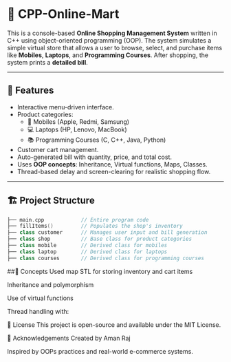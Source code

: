# 🛒 CPP-Online-Mart
This is a console-based **Online Shopping Management System** written in C++ using object-oriented programming (OOP). The system simulates a simple virtual store that allows a user to browse, select, and purchase items like **Mobiles**, **Laptops**, and **Programming Courses**. After shopping, the system prints a **detailed bill**.

---

## 🚀 Features

- Interactive menu-driven interface.
- Product categories:
  - 📱 Mobiles (Apple, Redmi, Samsung)
  - 💻 Laptops (HP, Lenovo, MacBook)
  - 📚 Programming Courses (C, C++, Java, Python)
- Customer cart management.
- Auto-generated bill with quantity, price, and total cost.
- Uses **OOP concepts**: Inheritance, Virtual functions, Maps, Classes.
- Thread-based delay and screen-clearing for realistic shopping flow.

---


## 🏗️ Project Structure

```cpp
├── main.cpp            // Entire program code
├── fillItems()         // Populates the shop's inventory
├── class customer      // Manages user input and bill generation
├── class shop          // Base class for product categories
├── class mobile        // Derived class for mobiles
├── class laptop        // Derived class for laptops
├── class courses       // Derived class for programming courses
```

##🧠 Concepts Used
map STL for storing inventory and cart items

Inheritance and polymorphism

Use of virtual functions

Thread handling with:


📄 License
This project is open-source and available under the MIT License.

🙌 Acknowledgements
Created by Aman Raj

Inspired by OOPs practices and real-world e-commerce systems.
